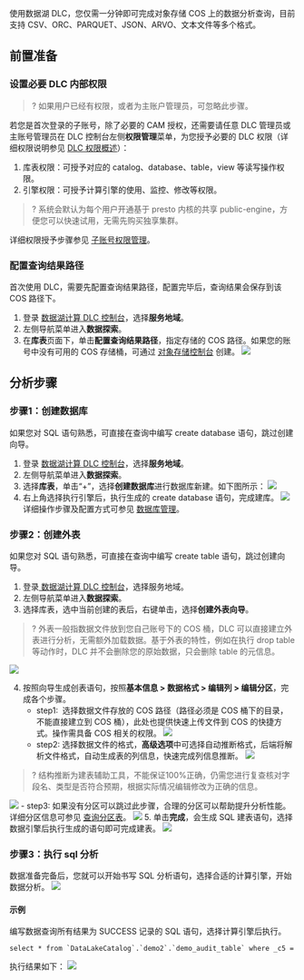 使用数据湖 DLC，您仅需一分钟即可完成对象存储 COS 上的数据分析查询，目前支持 CSV、ORC、PARQUET、JSON、ARVO、文本文件等多个格式。
## 前置准备
### 设置必要 DLC 内部权限
>? 如果用户已经有权限，或者为主账户管理员，可忽略此步骤。

若您是首次登录的子账号，除了必要的 CAM 授权，还需要请任意 DLC 管理员或主账号管理员在 DLC 控制台左侧**权限管理**菜单，为您授予必要的 DLC 权限（详细权限说明参见 [DLC 权限概述](https://cloud.tencent.com/document/product/1342/61548)）：
1. 库表权限：可授予对应的 catalog、database、table，view 等读写操作权限。
2. 引擎权限：可授予计算引擎的使用、监控、修改等权限。

>? 系统会默认为每个用户开通基于 presto 内核的共享 public-engine，方便您可以快速试用，无需先购买独享集群。

详细权限授予步骤参见 [子账号权限管理](https://cloud.tencent.com/document/product/1342/61976)。
### 配置查询结果路径
首次使用 DLC，需要先配置查询结果路径，配置完毕后，查询结果会保存到该 COS 路径下。
1. 登录 [数据湖计算 DLC 控制台](https://console.cloud.tencent.com/dlc)，选择**服务地域**。
2. 左侧导航菜单进入**数据探索**。
3. 在**库表**页面下，单击**配置查询结果路径**，指定存储的 COS 路径。如果您的账号中没有可用的 COS 存储桶，可通过 [对象存储控制台](https://console.cloud.tencent.com/cos) 创建。
![](https://qcloudimg.tencent-cloud.cn/raw/a2a794a7a8a9eba82f54d78b53362c21.png)

## 分析步骤
### 步骤1：创建数据库
如果您对 SQL 语句熟悉，可直接在查询中编写 create database 语句，跳过创建向导。
1. 登录 [数据湖计算 DLC 控制台](https://console.cloud.tencent.com/dlc)，选择**服务地域**。
2. 左侧导航菜单进入**数据探索**。
3. 选择**库表**，单击“+”，选择**创建数据库**进行数据库新建。如下图所示：
![](https://qcloudimg.tencent-cloud.cn/raw/dd7c1a210e5a81a31dbd3cb54401efed.png)
4. 右上角选择执行引擎后，执行生成的 create database 语句，完成建库。
![](https://qcloudimg.tencent-cloud.cn/raw/d1254e5a6db8c587919ac7ed87d36988.png)
详细操作步骤及配置方式可参见 [数据库管理](https://cloud.tencent.com/document/product/1342/61666)。

### 步骤2：创建外表
如果您对 SQL 语句熟悉，可直接在查询中编写 create table 语句，跳过创建向导。
1. 登录[ 数据湖计算 DLC 控制台](https://console.cloud.tencent.com/dlc)，选择服务地域。
2. 左侧导航菜单进入**数据探索**。
3. 选择库表，选中当前创建的表后，右键单击，选择**创建外表向导**。

>? 外表一般指数据文件放到您自己账号下的 COS 桶，DLC 可以直接建立外表进行分析，无需额外加载数据。基于外表的特性，例如在执行 drop table 等动作时，DLC 并不会删除您的原始数据，只会删除 table 的元信息。

![](https://qcloudimg.tencent-cloud.cn/raw/bd8df9e5c2c7170e58187f5655756a16.png)

4. 按照向导生成创表语句，按照**基本信息 > 数据格式 > 编辑列 > 编辑分区**，完成各个步骤。
	- step1:  选择数据文件存放的 COS 路径（路径必须是 COS 桶下的目录，不能直接建立到 COS 桶），此处也提供快速上传文件到 COS 的快捷方式。操作需具备 COS 相关的权限。
![](https://qcloudimg.tencent-cloud.cn/raw/c485667a12424cc4ecdbcbea102f1885.png)
	- step2: 选择数据文件的格式，**高级选项**中可选择自动推断格式，后端将解析文件格式，自动生成表的列信息，快速完成列信息推断。
![](https://qcloudimg.tencent-cloud.cn/raw/e98374d1bcaa7e4f8ab8330125dde811.png)
>? 结构推断为建表辅助工具，不能保证100%正确，仍需您进行复查核对字段名、类型是否符合预期，根据实际情况编辑修改为正确的信息。
>
![](https://qcloudimg.tencent-cloud.cn/raw/2c65ac96392d20eab9ab187fd596d1c7.png)
	- step3: 如果没有分区可以跳过此步骤，合理的分区可以帮助提升分析性能。详细分区信息可参见 [查询分区表](https://cloud.tencent.com/document/product/1342/61979)。
![](https://qcloudimg.tencent-cloud.cn/raw/6aa17596364cd2d0bae431271b3a3b1b.png)
5. 单击**完成**，会生成 SQL 建表语句，选择数据引擎后执行生成的语句即可完成建表。
![](https://qcloudimg.tencent-cloud.cn/raw/594e37c741e8501706147ccae3a9c98e.png)


### 步骤3：执行 sql 分析
数据准备完备后，您就可以开始书写 SQL 分析语句，选择合适的计算引擎，开始数据分析。
![](https://qcloudimg.tencent-cloud.cn/raw/433b56e9351557cb25fd1e23cb8e2d4a.png)

#### 示例
编写数据查询所有结果为 SUCCESS 记录的 SQL 语句，选择计算引擎后执行。
```
select * from `DataLakeCatalog`.`demo2`.`demo_audit_table` where _c5 = 'SUCCESS'

```
执行结果如下：
![](https://qcloudimg.tencent-cloud.cn/raw/ab60c721a3660daf3e9369b9ac673bd4.png)
